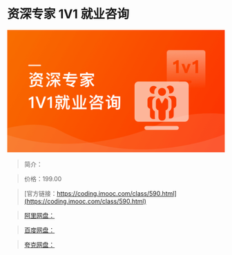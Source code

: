 # 资深专家 1V1 就业咨询

![img](../../assets/63180d97099dd63805400304.png)

> 简介：

> 价格：199.00

> [官方链接：https://coding.imooc.com/class/590.html](https://coding.imooc.com/class/590.html)

> [阿里网盘：]()

> [百度网盘：]()

> [夸克网盘：]()
